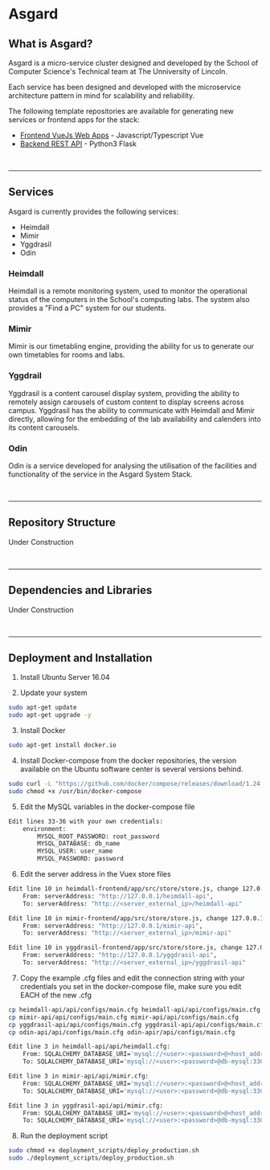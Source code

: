 # Asgard
## What is Asgard?
Asgard is a micro-service cluster designed and developed by the School of Computer Science's Technical team at The Unniversity of Lincoln.

Each service has been designed and developed with the microservice architecture pattern in mind for scalability and reliability.

The following template repositories are available for generating new services or frontend apps for the stack:

- [Frontend VueJs Web Apps](https://github.com/treed1104/template-webpack-vue) - Javascript/Typescript Vue
- [Backend REST API](https://github.com/TReed1104/template-flask-restful) - Python3 Flask

<br>

---

## Services
Asgard is currently provides the following services:
- Heimdall
- Mimir
- Yggdrasil
- Odin

### Heimdall
Heimdall is a remote monitoring system, used to monitor the operational status of the computers in the School's computing labs. The system also provides a "Find a PC" system for our students.

### Mimir
Mimir is our timetabling engine, providing the ability for us to generate our own timetables for rooms and labs.

### Yggdrail
Yggdrasil is a content carousel display system, providing the ability to remotely assign carousels of custom content to display screens across campus. Yggdrasil has the ability to communicate with Heimdall and Mimir directly, allowing for the embedding of the lab availability and calenders into its content carousels.

### Odin
Odin is a service developed for analysing the utilisation of the facilities and functionality of the service in the Asgard System Stack.

<br>

---

## Repository Structure
Under Construction

<br>

---

## Dependencies and Libraries
Under Construction

<br>

---

## Deployment and Installation
1. Install Ubuntu Server 16.04

2. Update your system
```bash
sudo apt-get update
sudo apt-get upgrade -y
```

3. Install Docker
```bash
sudo apt-get install docker.io
```

4. Install Docker-compose from the docker repositories, the version available on the Ubuntu software center is several versions behind.
```bash
sudo curl -L "https://github.com/docker/compose/releases/download/1.24.0/docker-compose-$(uname -s)-$(uname -m)" -o /usr/bin/docker-compose
sudo chmod +x /usr/bin/docker-compose
```

5. Edit the MySQL variables in the docker-compose file
```bash
Edit lines 33-36 with your own credentials:
	environment:
		MYSQL_ROOT_PASSWORD: root_password
		MYSQL_DATABASE: db_name
		MYSQL_USER: user_name
		MYSQL_PASSWORD: password
```

6. Edit the server address in the Vuex store files
```bash
Edit line 10 in heimdall-frontend/app/src/store/store.js, change 127.0.0.1 to your server address:
	From: serverAddress: "http://127.0.0.1/heimdall-api",
	To: serverAddress: "http://<server_external_ip>/heimdall-api"

Edit line 10 in mimir-frontend/app/src/store/store.js, change 127.0.0.1 to your server address:
	From: serverAddress: "http://127.0.0.1/mimir-api",
	To: serverAddress: "http://<server_external_ip>/mimir-api"

Edit line 10 in yggdrasil-frontend/app/src/store/store.js, change 127.0.0.1 to your server address:
	From: serverAddress: "http://127.0.0.1/yggdrasil-api",
	To: serverAddress: "http://<server_external_ip>/yggdrasil-api"
```

7. Copy the example .cfg files and edit the connection string with your credentials you set in the docker-compose file, make sure you edit EACH of the new .cfg
```bash
cp heimdall-api/api/configs/main.cfg heimdall-api/api/configs/main.cfg
cp mimir-api/api/configs/main.cfg mimir-api/api/configs/main.cfg
cp yggdrasil-api/api/configs/main.cfg yggdrasil-api/api/configs/main.cfg
cp odin-api/api/configs/main.cfg odin-apir/api/configs/main.cfg

Edit line 3 in heimdall-api/api/heimdall.cfg:
	From: SQLALCHEMY_DATABASE_URI='mysql://<user>:<password>@<host_address>/<database>'
	To: SQLALCHEMY_DATABASE_URI='mysql://<user>:<password>@db-mysql:3306/db_asgard'

Edit line 3 in mimir-api/api/mimir.cfg:
	From: SQLALCHEMY_DATABASE_URI='mysql://<user>:<password>@<host_address>/<database>'
	To: SQLALCHEMY_DATABASE_URI='mysql://<user>:<password>@db-mysql:3306/db_asgard'

Edit line 3 in yggdrasil-api/api/mimir.cfg:
	From: SQLALCHEMY_DATABASE_URI='mysql://<user>:<password>@<host_address>/<database>'
	To: SQLALCHEMY_DATABASE_URI='mysql://<user>:<password>@db-mysql:3306/db_asgard'
```

8. Run the deployment script
```bash
sudo chmod +x deployment_scripts/deploy_production.sh
sudo ./deployment_scripts/deploy_production.sh
```
